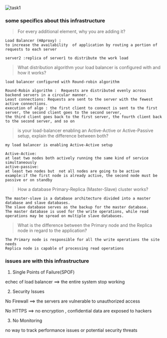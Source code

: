![task1](https://i.postimg.cc/qMdXd29W/1-distributed-web-infrastructure.png  "Distributed_web_infrastructure")

### some specifics about this infrastructure


> For every additional element, why you are adding it?

```
Load Balancer (HAproxy) : 
to increase the availability  of application by routing a portion of requests to each server

server2 :replica of server1 to distribute the work load

```

> What distribution algorithm your load balancer is configured with and how it works?

```
load balancer configured with Round-robin algorithm

Round-Robin algorithm :  Requests are distributed evenly across backend servers in a circular manner.
Least connections: Requests are sent to the server with the fewest active connections.
execution of algo : the first client to connect is sent to the first server, the second client goes to the second server,
the third client goes back to the first server, the fourth client back to the second server, and so on

```


> is  your load-balancer enabling an Active-Active or Active-Passive setup, explain the difference between both?

```
my load balancer is enabling Active-Active setup 

Active-Active:
at leat two nodes both actively running the same kind of service simultaneously
active-passive:
at least two nodes but  not all nodes are going to be active
example:if the first node is already active, the second node must be passive or on standby

```


> How a database Primary-Replica (Master-Slave) cluster works?

```
The master-slave is a database architecture divided into a master database and slave databases. 
The slave database serves as the backup for the master database. 
The master database is used for the write operations, while read operations may be spread on multiple slave databases.
```

> What is the difference between the Primary node and the Replica node in regard to the application?

```
The Primary node is responsible for all the write operations the site needs
Replica node is capable of processing read operations
```

### issues are with this infrastructure

1. Single Points of Failure(SPOF)

echec of load balancer ==> the entire system stop working

2. Security Issues

No Firewall ==>  the servers are vulnerable to unauthorized access

No HTTPS  ==> no encryption , confidential data are exposed  to hackers

3. No Monitoring
 
no way to track  performance issues or potential security threats


